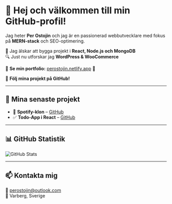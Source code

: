 # 👋 Hej och välkommen till min GitHub-profil!
Jag heter **Per Ostojin** och jag är en passionerad webbutvecklare med fokus på **MERN-stack** och SEO-optimering.  

🚀 Jag älskar att bygga projekt i **React, Node.js och MongoDB**  
🔍 Just nu utforskar jag **WordPress & WooCommerce**  

📌 **Se min portfolio:** [perostojin.netlify.app](https://perostojin.netlify.app/) 🔗

📌 **Följ mina projekt på GitHub!**  

---

## 💼 Mina senaste projekt
- 🎵 **Spotify-klon** – [GitHub](https://github.com/Per-Ostojin/Spotify-clone)  
- ✅ **Todo-App i React** – [GitHub](https://github.com/Per-Ostojin/todo-app)  

---

## 📊 GitHub Statistik  
![GitHub Stats](https://github-readme-stats.vercel.app/api?username=Per-Ostojin&show_icons=true&theme=tokyonight)  

---

## 📫 **Kontakta mig**  
📧 [perostojin@outlook.com](mailto:perostojin@outlook.com)  
📍 Varberg, Sverige  
